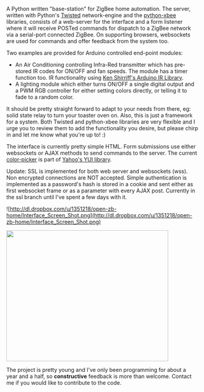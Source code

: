 A Python written "base-station" for ZigBee home automation.
The server, written with Python's [Twisted](http://twistedmatrix.com/trac/) network-engine and the [python-xbee](http://code.google.com/p/python-xbee/) libraries, consists of a web-server for the interface and a form listener where it will receive POSTed commands for dispatch to a ZigBee network via a serial-port connected ZigBee. On supporting browsers, websockets are used for commands and offer feedback from the system too.

Two examples are provided for Arduino controlled end-point modules:
  * An Air Conditioning controlling Infra-Red transmitter which has pre-stored IR codes for ON/OFF and fan speeds. The module has a timer function too. IR functionality using  [Ken Shirriff's Arduino IR Library](http://www.arcfn.com/2009/08/multi-protocol-infrared-remote-library.html).
  * A lighting module which either turns ON/OFF a single digital output and a PWM RGB controller for either setting colors directly, or telling it to fade to a random color.

It should be pretty straight forward to adapt to your needs from there, eg: solid state relay to turn your toaster oven on. Also, this is just a framework for a system. Both Twisted and python-xbee libraries are very flexible and I urge you to review them to add the functionality you desire, but please chirp in and let me know what you're up to! :)

The interface is currently pretty simple HTML. Form submissions use either websockets or AJAX methods to send commands to the server. The current [color-picker](http://developer.yahoo.com/yui/colorpicker/) is part of [Yahoo's YUI library](http://developer.yahoo.com/yui/).

Update: SSL is implemented for both web server and websockets (wss). Non encrypted connections are NOT accepted. Simple authentication is implemented as a password's hash is stored in a cookie and sent either as first websocket frame or as a parameter with every AJAX post. Currently in the ssl branch until I've spent a few days with it.

![http://dl.dropbox.com/u/1351218/open-zb-home/Interface_Screen_Shot.png](http://dl.dropbox.com/u/1351218/open-zb-home/Interface_Screen_Shot.png)

<a href='http://www.youtube.com/watch?feature=player_embedded&v=7ahT2vtcdmY' target='_blank'><img src='http://img.youtube.com/vi/7ahT2vtcdmY/0.jpg' width='425' height=344 /></a>

The project is pretty young and I've only been programming for about a year and a half, so **constructive** feedback is more than welcome. Contact me if you would like to contribute to the code.

